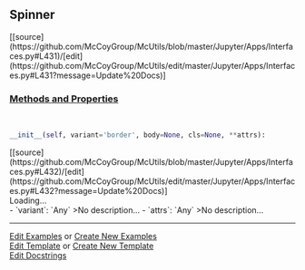 ## <a id="McUtils.Jupyter.Apps.Interfaces.Spinner">Spinner</a> 
<div class="docs-source-link" markdown="1">
[[source](https://github.com/McCoyGroup/McUtils/blob/master/Jupyter/Apps/Interfaces.py#L431)/[edit](https://github.com/McCoyGroup/McUtils/edit/master/Jupyter/Apps/Interfaces.py#L431?message=Update%20Docs)]
</div>



<div class="collapsible-section">
 <div class="collapsible-section collapsible-section-header" markdown="1">
 
### <a class="collapse-link" data-toggle="collapse" href="#methods">Methods and Properties</a> <a class="float-right" data-toggle="collapse" href="#methods"><i class="fa fa-chevron-down"></i></a>

 </div>
 <div class="collapsible-section collapsible-section-body collapse" id="methods" markdown="1">

<a id="McUtils.Jupyter.Apps.Interfaces.Spinner.__init__" class="docs-object-method">&nbsp;</a> 
```python
__init__(self, variant='border', body=None, cls=None, **attrs): 
```
<div class="docs-source-link" markdown="1">
[[source](https://github.com/McCoyGroup/McUtils/blob/master/Jupyter/Apps/Interfaces.py#L432)/[edit](https://github.com/McCoyGroup/McUtils/edit/master/Jupyter/Apps/Interfaces.py#L432?message=Update%20Docs)]
</div>

<div class="spinner-border text-primary" role="status">
  <span class="visually-hidden">Loading...</span>
</div>
- `variant`: `Any`
    >No description...
- `attrs`: `Any`
    >No description...

 </div>
</div>




___

[Edit Examples](https://github.com/McCoyGroup/McUtils/edit/gh-pages/ci/examples/McUtils/Jupyter/Apps/Interfaces/Spinner.md) or 
[Create New Examples](https://github.com/McCoyGroup/McUtils/new/gh-pages/?filename=ci/examples/McUtils/Jupyter/Apps/Interfaces/Spinner.md) <br/>
[Edit Template](https://github.com/McCoyGroup/McUtils/edit/gh-pages/ci/docs/McUtils/Jupyter/Apps/Interfaces/Spinner.md) or 
[Create New Template](https://github.com/McCoyGroup/McUtils/new/gh-pages/?filename=ci/docs/templates/McUtils/Jupyter/Apps/Interfaces/Spinner.md) <br/>
[Edit Docstrings](https://github.com/McCoyGroup/McUtils/edit/master/Jupyter/Apps/Interfaces.py#L431?message=Update%20Docs)